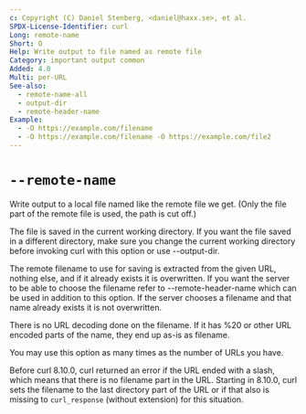 ```yaml
---
c: Copyright (C) Daniel Stenberg, <daniel@haxx.se>, et al.
SPDX-License-Identifier: curl
Long: remote-name
Short: O
Help: Write output to file named as remote file
Category: important output common
Added: 4.0
Multi: per-URL
See-also:
  - remote-name-all
  - output-dir
  - remote-header-name
Example:
  - -O https://example.com/filename
  - -O https://example.com/filename -O https://example.com/file2
---
```


# `--remote-name`

Write output to a local file named like the remote file we get. (Only the file
part of the remote file is used, the path is cut off.)

The file is saved in the current working directory. If you want the file saved
in a different directory, make sure you change the current working directory
before invoking curl with this option or use --output-dir.

The remote filename to use for saving is extracted from the given URL, nothing
else, and if it already exists it is overwritten. If you want the server to be
able to choose the filename refer to --remote-header-name which can be used in
addition to this option. If the server chooses a filename and that name
already exists it is not overwritten.

There is no URL decoding done on the filename. If it has %20 or other URL
encoded parts of the name, they end up as-is as filename.

You may use this option as many times as the number of URLs you have.

Before curl 8.10.0, curl returned an error if the URL ended with a slash,
which means that there is no filename part in the URL. Starting in 8.10.0,
curl sets the filename to the last directory part of the URL or if that also
is missing to `curl_response` (without extension) for this situation.
